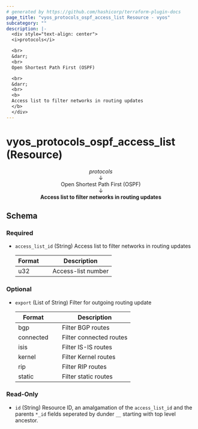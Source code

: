 ```yaml
---
# generated by https://github.com/hashicorp/terraform-plugin-docs
page_title: "vyos_protocols_ospf_access_list Resource - vyos"
subcategory: ""
description: |-
  <div style="text-align: center">
  <i>protocols</i>

  <br>
  &darr;
  <br>
  Open Shortest Path First (OSPF)

  <br>
  &darr;
  <br>
  <b>
  Access list to filter networks in routing updates
  </b>
  </div>
---
```


# vyos_protocols_ospf_access_list (Resource)

<div style="text-align: center">
<i>protocols</i>

<br>
&darr;
<br>
Open Shortest Path First (OSPF)

<br>
&darr;
<br>
<b>
Access list to filter networks in routing updates
</b>
</div>



<!-- schema generated by tfplugindocs -->
## Schema

### Required

- `access_list_id` (String) Access list to filter networks in routing updates

    |  Format &emsp; | Description  |
    |----------|---------------|
    |  u32  &emsp; |  Access-list number  |

### Optional

- `export` (List of String) Filter for outgoing routing update

    |  Format &emsp; | Description  |
    |----------|---------------|
    |  bgp  &emsp; |  Filter BGP routes  |
    |  connected  &emsp; |  Filter connected routes  |
    |  isis  &emsp; |  Filter IS-IS routes  |
    |  kernel  &emsp; |  Filter Kernel routes  |
    |  rip  &emsp; |  Filter RIP routes  |
    |  static  &emsp; |  Filter static routes  |

### Read-Only

- `id` (String) Resource ID, an amalgamation of the `access_list_id` and the parents `*_id` fields seperated by dunder `__` starting with top level ancestor.
